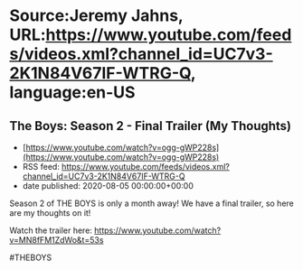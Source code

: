 # Source:Jeremy Jahns, URL:https://www.youtube.com/feeds/videos.xml?channel_id=UC7v3-2K1N84V67IF-WTRG-Q, language:en-US

## The Boys: Season 2 - Final Trailer (My Thoughts)
 - [https://www.youtube.com/watch?v=ogg-gWP228s](https://www.youtube.com/watch?v=ogg-gWP228s)
 - RSS feed: https://www.youtube.com/feeds/videos.xml?channel_id=UC7v3-2K1N84V67IF-WTRG-Q
 - date published: 2020-08-05 00:00:00+00:00

Season 2 of THE BOYS is only a month away! We have a final trailer, so here are my thoughts on it!

Watch the trailer here: https://www.youtube.com/watch?v=MN8fFM1ZdWo&t=53s

#THEBOYS

